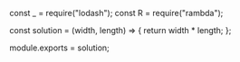 const _ = require("lodash");
const R = require("rambda");

const solution = (width, length) => {
  return width * length;
};

module.exports = solution;

